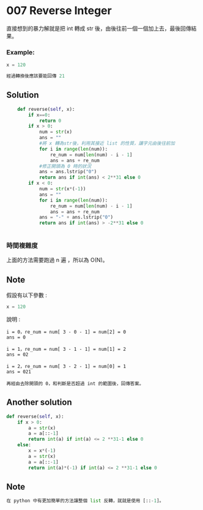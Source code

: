 ﻿
# 007 Reverse Integer

直接想到的暴力解就是把 int 轉成 str 後，由後往前一個一個加上去，最後回傳結果。

### Example:

```python
x = 120

經過轉換後應該要能回傳 21
```

## Solution

```python
    def reverse(self, x):
        if x==0:
            return 0
        if x > 0:
            num = str(x)
            ans = ""
            #將 x 轉為str後，利用其接近 list 的性質，讓字元由後往前加
            for i in range(len(num)):
                re_num = num[len(num) - i - 1]
                ans = ans + re_num
            #修正開頭為 0 時的狀況
            ans = ans.lstrip("0")
            return ans if int(ans) < 2**31 else 0
        if x < 0:
            num = str(x*(-1))
            ans = ""
            for i in range(len(num)):
                re_num = num[len(num) - i - 1]
                ans = ans + re_num
            ans = "-" + ans.lstrip("0")
            return ans if int(ans) > -2**31 else 0
        
```  

### 時間複雜度

上面的方法需要跑過 n 遍 ，所以為 O(N)。


## Note
假設有以下參數 :
```python
x = 120
```
說明 :
```
i = 0，re_num = num[ 3 - 0 - 1] = num[2] = 0
ans = 0

i = 1，re_num = num[ 3 - 1 - 1] = num[1] = 2
ans = 02

i = 2，re_num = num[ 3 - 2 - 1] = num[0] = 1
ans = 021

再經由去除開頭的 0，和判斷是否超過 int 的範圍後，回傳答案。

```

## Another solution
```python
def reverse(self, x):    
    if x > 0:
        a = str(x)
        a = a[::-1]
        return int(a) if int(a) <= 2 **31-1 else 0
    else:
        x = x*(-1)
        a = str(x)
        a = a[::-1]
        return int(a)*(-1) if int(a) <= 2 **31-1 else 0
```
## Note
```python
在 python 中有更加簡單的方法讓整個 list 反轉，就就是使用 [::-1]。
```